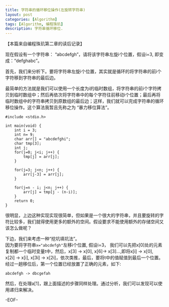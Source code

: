 ```yaml
---
title: 字符串的循环移位操作(左旋转字符串)
layout: post
categories: [Algorithm]
tags: [Algorithm, 编程珠玑]
description: 字符串循环移位. 
---
```

【本篇来自编程珠玑第二章的读后记录】

现在假设有一个字符串： “abcdefgh”，请将该字符串左旋i个位置，假设i=3, 即变成：“defghabc”。

首先，我们来分析下。要将字符串左旋i个位置，其实就是循环的将字符串的前i个字符移到字符串的最后边。  

最简单的方法就是我们可以使用一个长度为i的临时数组，将字符串的前i个字符拷贝到临时数组中；然后再依次将字符串中的每个字符往前移动i个位置；最后再将临时数组中的字符串拷贝到原数组的最后边；这样，我们就可以完成字符串的循环移位操作。这个算法我暂且先称之为 “暴力移位算法”。
	
	#include <stdio.h>
	
	int main(void) {
		int i = 3;
		int n= 9;
		char arr[] = "abcdefghi";
		char tmp[3];
		int j;
		for(j=0; j<i; j++) {
			tmp[j] = arr[j];
		}
		
		for(j=3; j<n; j++) {
			arr[j-3] = arr[j];
		}

		for(j=n - i; j<n; j++) {
			arr[j] = tmp[j - (n-i)];
		}
		return 0;
	}

很明显，上边这种实现实现很简单，但如果是一个很大的字符串，并且要旋转的字符比较多，我们就得使用更多的额外的空间。假设要求不能使用额外的存储空间又该怎么做呢？  

下边，我们来考虑一种“挖坑填坑法”。  
因为要将字符串<code>x="abcdefgh"</code>左移i个位置, 假设i=3， 我们可以先把x[0]处的元素复制都一个临时变量t中，然后，x[3] -> x[0], x[6]-> x[3]...,即将x[i] -> x[0], x[2i] -> x[i], x[3i] -> x[2i]，依次类推，最后，要将t中的值赋值到最后一个位置。经过一趟移位后，第一个位置已经放置了正确的元素，如下:

	abcdefgh -> dbcgefah  
然后，在处理a[1]，跟上面描述的步骤同样处理。通过分析，我们可以发现可以使用递归来解决。  

	


-EOF-